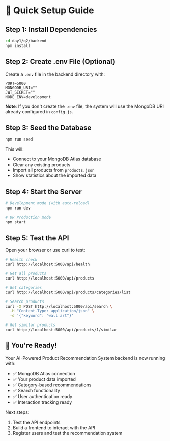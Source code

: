 # 🚀 Quick Setup Guide

## Step 1: Install Dependencies
```bash
cd day1/q2/backend
npm install
```

## Step 2: Create .env File (Optional)
Create a `.env` file in the backend directory with:
```env
PORT=5000
MONGODB_URI=""
JWT_SECRET=""
NODE_ENV=development
```

**Note**: If you don't create the `.env` file, the system will use the MongoDB URI already configured in `config.js`.

## Step 3: Seed the Database
```bash
npm run seed
```

This will:
- Connect to your MongoDB Atlas database
- Clear any existing products
- Import all products from `products.json`
- Show statistics about the imported data

## Step 4: Start the Server
```bash
# Development mode (with auto-reload)
npm run dev

# OR Production mode
npm start
```

## Step 5: Test the API
Open your browser or use curl to test:
```bash
# Health check
curl http://localhost:5000/api/health

# Get all products
curl http://localhost:5000/api/products

# Get categories
curl http://localhost:5000/api/products/categories/list

# Search products
curl -X POST http://localhost:5000/api/search \
  -H "Content-Type: application/json" \
  -d '{"keyword": "wall art"}'

# Get similar products
curl http://localhost:5000/api/products/1/similar
```

## 🎉 You're Ready!

Your AI-Powered Product Recommendation System backend is now running with:
- ✅ MongoDB Atlas connection
- ✅ Your product data imported
- ✅ Category-based recommendations
- ✅ Search functionality
- ✅ User authentication ready
- ✅ Interaction tracking ready

Next steps:
1. Test the API endpoints
2. Build a frontend to interact with the API
3. Register users and test the recommendation system 